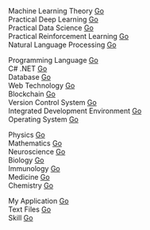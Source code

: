 <br/><br/>
Machine Learning Theory 
<a href="https://youngmtool.github.io/mltheory/README.html">Go</a><br/>
Practical Deep Learning 
<a href="https://youngmtool.github.io/pracdm/README.html">Go</a><br/>
Practical Data Science 
<a href="https://youngmtool.github.io/pracdl/README.html">Go</a><br/>
Practical Reinforcement Learning 
<a href="https://youngmtool.github.io/pracrl/README.html">Go</a><br/>
Natural Language Processing 
<a href="https://youngmtool.github.io/nlp/README.html">Go</a><br/>

Programming Language 
<a href="https://youngmtool.github.io/plang/README.html">Go</a><br/>
C# .NET 
<a href="https://youngmtool.github.io/csharpdotnet/README.html">Go</a><br/>
Database 
<a href="https://youngmtool.github.io/db/README.html">Go</a><br/>
Web Technology 
<a href="https://youngmtool.github.io/webtech/README.html">Go</a><br/>
Blockchain 
<a href="https://youngmtool.github.io/blockchain/README.html">Go</a><br/>
Version Control System 
<a href="https://youngmtool.github.io/vcs/README.html">Go</a><br/>
Integrated Development Environment 
<a href="https://youngmtool.github.io/ide/README.html">Go</a><br/>
Operating System 
<a href="https://youngmtool.github.io/os/README.html">Go</a><br/>

Physics 
<a href="https://youngmtool.github.io/physics/README.html">Go</a><br/>
Mathematics 
<a href="https://youngmtool.github.io/mathematics/README.html">Go</a><br/>
Neuroscience 
<a href="https://youngmtool.github.io/neuroscience/README.html">Go</a><br/>
Biology 
<a href="https://youngmtool.github.io/biology/README.html">Go</a><br/>
Immunology 
<a href="https://youngmtool.github.io/immunology/README.html">Go</a><br/>
Medicine 
<a href="https://youngmtool.github.io/medicine/README.html">Go</a><br/>
Chemistry 
<a href="https://youngmtool.github.io/chemistry/README.html">Go</a><br/>

My Application 
<a href="https://youngmtool.github.io/myapp/README.html">Go</a><br/>
Text Files 
<a href="https://youngmtool.github.io/text files/README.html">Go</a><br/>
Skill 
<a href="https://youngmtool.github.io/skill/README.html">Go</a><br/>
